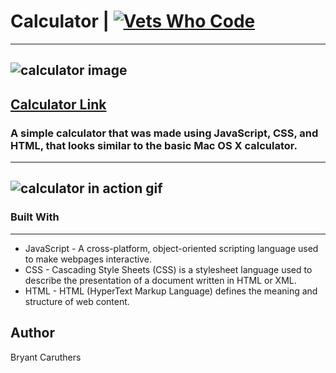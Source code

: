 # Calculator | [![Vets Who Code][vwc-img]][vwc]
---
![calculator image](https://res.cloudinary.com/dqejlzsb4/image/upload/v1559208705/Screen_Shot_2019-05-30_at_3.29.27_AM.png)
---
[Calculator Link](https://bcaruthers.github.io/calculator/)
---
### A simple calculator that was made using JavaScript, CSS, and HTML, that looks similar to the basic Mac OS X calculator.
---
![calculator in action gif](https://res.cloudinary.com/dqejlzsb4/image/upload/v1559209465/2019-05-30_03.42.55.gif)
---
### Built With
---
* JavaScript - A cross-platform, object-oriented scripting language used to make webpages interactive.
* CSS - Cascading Style Sheets (CSS) is a stylesheet language used to describe the presentation of a document written in HTML or XML.
* HTML - HTML (HyperText Markup Language) defines the meaning and structure of web content.

Author
---
Bryant Caruthers

[vwc-img]: https://img.shields.io/badge/%23VWC-%23Vets%20Who%20Code-blue.svg
[vwc]: https://vetswhocode.io/
